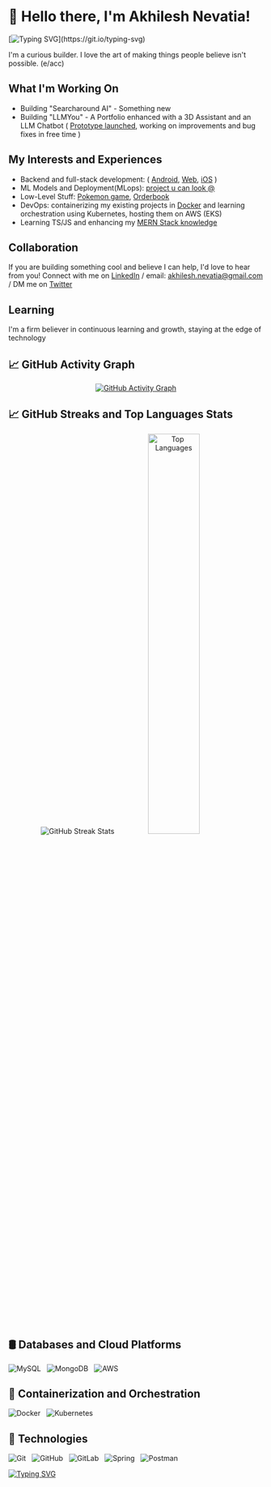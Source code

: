 # 👋 Hello there, I'm Akhilesh Nevatia!

[![Typing SVG](https://readme-typing-svg.demolab.com/?lines=Welcome+to+Akhils+Github+Profile;Feel+Free+to+explore;)](https://git.io/typing-svg)

I'm a curious builder. I love the art of making things people believe isn't possible. (e/acc) 

## What I'm Working On 

- Building "Searcharound AI" - Something new 
- Building "LLMYou" - A Portfolio enhanced with a 3D Assistant and an LLM Chatbot ( [Prototype launched](https://llm-you.vercel.app/), working on improvements and bug fixes in free time ) 

## My Interests and Experiences

- Backend and full-stack development: ( [Android](https://www.github.com/akhilnev/SwipeHire), [Web](https://www.github.com/akhilnev/Melophilia), [iOS](https://www.github.com/akhilnev/Iwear) )
- ML Models and Deployment(MLops):  [project u can look @](https://www.github.com/akhilnev/StockNNetPredict)
- Low-Level Stuff: [Pokemon game](https://www.github.com/akhilnev/327), [Orderbook](https://github.com/akhilnev/OrderBook)
- DevOps: containerizing my existing projects in [Docker](https://www.github.com/akhilnev/docker-roadmap) and learning orchestration using Kubernetes, hosting them on AWS (EKS)
- Learning TS/JS and enhancing my [MERN Stack knowledge](https://github.com/akhilnev/100x_playground)

## Collaboration

If you are building something cool and believe I can help, I'd love to hear from you! Connect with me on [LinkedIn](https://www.linkedin.com/in/akhilnev/) / email: [akhilesh.nevatia@gmail.com](mailto:Akhilesh.nevatia@gmail.com) / DM me on [Twitter](https://x.com/akhilnev)

## Learning

I'm a firm believer in continuous learning and growth, staying at the edge of technology

## 📈 GitHub Activity Graph 

<!-- GitHub Activity Graph -->
<p align="center">
  <a href="https://github.com/ashutosh00710/github-readme-activity-graph">
    <img src="https://github-readme-activity-graph.vercel.app/graph?username=akhilnev&hide=issues&bg_color=151515" alt="GitHub Activity Graph">
  </a>
</p>

## 📈 GitHub Streaks and Top Languages Stats

<!-- GitHub Streak Stats -->
<p align="center">
  <img src="https://github-readme-streak-stats.herokuapp.com/?user=akhilnev&theme=tokyonight&hide_border=false" alt="GitHub Streak Stats">
  <img src="https://github-readme-stats.vercel.app/api/top-langs/?username=akhilnev&theme=tokyonight&show_icons=true&hide_border=false&layout=compact" alt="Top Languages" style="width: 45%;">
</p>

## 🛢️ Databases and Cloud Platforms
![MySQL](https://ezicons.cftutorial.workers.dev/icons/?icons=skills-dark-mysql) &nbsp; ![MongoDB](https://ezicons.cftutorial.workers.dev/icons/?icons=skills-dark-mongodb) &nbsp; ![AWS](https://ezicons.cftutorial.workers.dev/icons/?icons=skills-dark-aws)

## 🐳 Containerization and Orchestration
![Docker](https://ezicons.cftutorial.workers.dev/icons/?icons=skills-dark-docker) &nbsp; ![Kubernetes](https://ezicons.cftutorial.workers.dev/icons/?icons=skills-dark-kubernetes)

## 🔧 Technologies
![Git](https://ezicons.cftutorial.workers.dev/icons/?icons=skills-dark-git) &nbsp; ![GitHub](https://ezicons.cftutorial.workers.dev/icons/?icons=skills-dark-github) &nbsp; ![GitLab](https://ezicons.cftutorial.workers.dev/icons/?icons=skills-dark-gitlab) &nbsp; ![Spring](https://ezicons.cftutorial.workers.dev/icons/?icons=skills-dark-spring) &nbsp; ![Postman](https://ezicons.cftutorial.workers.dev/icons/?icons=skills-dark-postman) &nbsp; 


[![Typing SVG](https://readme-typing-svg.demolab.com/?lines=Thanks+for+stopping+by!<3)](https://git.io/typing-svg)
